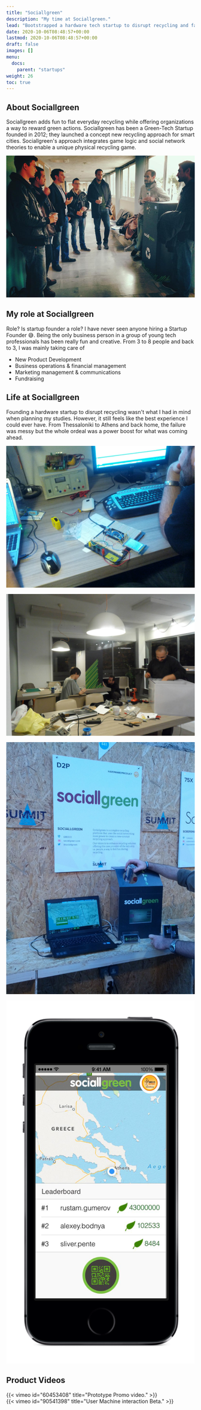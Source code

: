 ```yaml
---
title: "Sociallgreen"
description: "My time at Sociallgreen."
lead: "Bootstrapped a hardware tech startup to disrupt recycling and failed."
date: 2020-10-06T08:48:57+00:00
lastmod: 2020-10-06T08:48:57+00:00
draft: false
images: []
menu:
  docs:
    parent: "startups"
weight: 26
toc: true
---
```


## About Sociallgreen

Sociallgreen adds fun to flat everyday recycling while offering organizations a way to reward green actions. Sociallgreen has been a Green-Tech Startup founded in 2012; they launched a concept new recycling approach for smart cities. Sociallgreen's approach integrates game logic and social network theories to enable a unique physical recycling game.

![Introducing Sociallgreen](sociallgreen-3.jpg "Discussing with users")

## My role at Sociallgreen

Role? Is startup founder a role? I have never seen anyone hiring a Startup Founder :sweat_smile:. Being the only business person in a group of young tech professionals has been really fun and creative. From 3 to 8 people and back to 3, I was mainly taking care of

* New Product Development
* Business operations & financial management
* Marketing management & communications
* Fundraising

## Life at Sociallgreen

 Founding a hardware startup to disrupt recycling wasn't what I had in mind when planning my studies. However, it still feels like the best experience I could ever have. From Thessaloniki to Athens and back home, the failure was messy but the whole ordeal was a power boost for what was coming ahead.

 ![Sneak peek](sociallgreen-1.jpg "Sociallgreen Lab sneak peek")

 ![Team working](sociallgreen-2.jpg "Dressing up a Prototype")

 ![Sociallgreen booth at Web Summit](sociallgreen-4.jpg "Exhibiting at Wen Summit 2013")

 ![Sociallgreen Mobile App](sociallgreen-3.png "Mobile App Prototype")

 ## Product Videos

{{< vimeo id="60453408" title="Prototype Promo video." >}}
<br>
{{< vimeo id="90541398" title="User Machine interaction Beta." >}}
